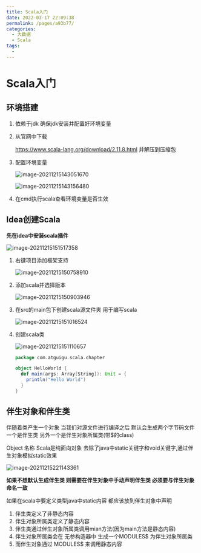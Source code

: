 ```yaml
---
title: Scala入门
date: 2022-03-17 22:09:38
permalink: /pages/a93b77/
categories:
  - 大数据
  - Scala
tags:
  - 
---
```

# Scala入门

## 环境搭建

1. 依赖于jdk 确保jdk安装并配置好环境变量

2. 从官网中下载

   https://www.scala-lang.org/download/2.11.8.html
   并解压到压缩包

3. 配置环境变量

   ![image-20211215143051670](https://cdn.jsdelivr.net/gh/Iekrwh/images/md-images/image-20211215143051670.png)

   ![image-20211215143156480](https://cdn.jsdelivr.net/gh/Iekrwh/images/md-images/image-20211215143156480.png)

4. 在cmd执行scala查看环境变量是否生效

## Idea创建Scala

**先在idea中安装scala插件**

![image-20211215151517358](https://cdn.jsdelivr.net/gh/Iekrwh/images/md-images/image-20211215151517358.png)

1. 右键项目添加框架支持

   ![image-20211215150758910](https://cdn.jsdelivr.net/gh/Iekrwh/images/md-images/image-20211215150758910.png)

2. 添加scala并选择版本

   ![image-20211215150903946](https://cdn.jsdelivr.net/gh/Iekrwh/images/md-images/image-20211215150903946.png)

3. 在src的main包下创建scala源文件夹 用于编写scala

   ![image-20211215151016524](https://cdn.jsdelivr.net/gh/Iekrwh/images/md-images/image-20211215151016524.png)

4. 创建scala类

   ![image-20211215151110657](https://cdn.jsdelivr.net/gh/Iekrwh/images/md-images/image-20211215151110657.png)

   ```scala
   package com.atguigu.scala.chapter
   
   object HelloWorld {
     def main(args: Array[String]): Unit = {
       println("Hello World")
     }
   }
   ```

## 伴生对象和伴生类

伴随着类产生一个对象 当我们对源文件进行编译之后 默认会生成两个字节码文件 一个是伴生类 另外一个是伴生对象所属类(带$的class)

Object 名称 Scala是纯面向对象 去除了java中static关键字和void关键字,通过伴生对象模拟static效果

![image-20211215221143361](https://cdn.jsdelivr.net/gh/Iekrwh/images/md-images/image-20211215221143361.png)

**如果不想默认生成伴生类 则需要在伴生对象中手动声明伴生类 必须要与伴生对象命名一致**

如果在scala中要定义类型java中static内容 都应该放到伴生对象中声明

1. 伴生类定义了非静态内容
2. 伴生对象所属类定义了静态内容
3. 伴生类通过伴生对象所属类调用mian方法(因为main方法是静态内容)
4. 伴生对象所属类会在 无参构造器中 生成一个MODULES$ 为伴生对象所属类
5. 而伴生对象通过 MODULES$ 来调用静态内容





